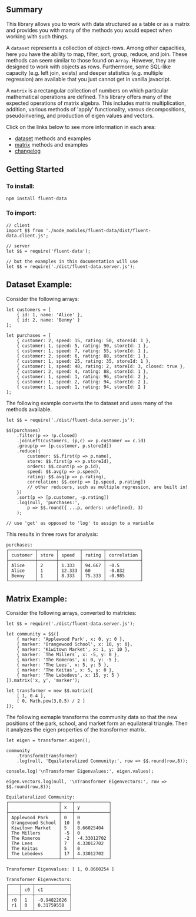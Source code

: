 
## Summary 

This library allows you to work with data structured as a table or as a matrix and provides 
you with many of the methods you would expect when working with such things.

A `dataset` represents a collection of object-rows.  Among other capacities, here you have the
ability to map, filter, sort, group, reduce, and join.  These methods can seem similar to 
those found on `Array`.  However, they are designed to work with objects as rows.  Furthermore,
some SQL-like capacity (e.g. left join, exists) and deeper statistics (e.g. multiple regression) 
are available that you just cannot get in vanilla javacript.

A `matrix` is a rectangular collection of numbers on which particular mathematical operations 
are defined.  This library offers many of the expected operations of matrix algebra.  This 
includes matrix multiplication, addition, various methods of 'apply' functionality, varous 
decompositions, pseudoinvering, and production of eigen values and vectors.   

Click on the links below to see more information in each area:

- [dataset](https://github.com/paulwilcox/fluent-data/wiki/Dataset) methods and examples
- [matrix](https://github.com/paulwilcox/fluent-data/wiki/Matrix) methods and examples
- [changelog](https://github.com/paulwilcox/fluent-data/wiki/changelog)


## Getting Started

### To install:

    npm install fluent-data

### To import:

    // client
    import $$ from './node_modules/fluent-data/dist/fluent-data.client.js';

    // server
    let $$ = require('fluent-data');

    // but the examples in this documentation will use
    let $$ = require('./dist/fluent-data.server.js');

## Dataset Example:

Consider the following arrays:

[javascript]: # (id=import)

    let customers = [
        { id: 1, name: 'Alice' },
        { id: 2, name: 'Benny' } 
    ];

    let purchases = [
        { customer: 2, speed: 15, rating: 50, storeId: 1 },
        { customer: 1, speed: 5, rating: 90, storeId: 1 },
        { customer: 1, speed: 7, rating: 55, storeId: 1 },
        { customer: 2, speed: 6, rating: 88, storeId: 1 },
        { customer: 1, speed: 25, rating: 35, storeId: 1 },
        { customer: 1, speed: 40, rating: 2, storeId: 3, closed: true },
        { customer: 2, speed: 4, rating: 88, storeId: 1 },
        { customer: 1, speed: 1, rating: 96, storeId: 2 },
        { customer: 1, speed: 2, rating: 94, storeId: 2 },
        { customer: 1, speed: 1, rating: 94, storeId: 2 }
    ];

[--]: # ()

The following example converts the to dataset and uses many of the methods available.

[javascript]: # (log=true,setup=import)

    let $$ = require('./dist/fluent-data.server.js');

    $$(purchases)
        .filter(p => !p.closed)
        .joinLeft(customers, (p,c) => p.customer == c.id) 
        .group(p => [p.customer, p.storeId]) 
        .reduce({
            customer: $$.first(p => p.name),
            store: $$.first(p => p.storeId),
            orders: $$.count(p => p.id), 
            speed: $$.avg(p => p.speed),
            rating: $$.avg(p => p.rating),
            correlation: $$.cor(p => [p.speed, p.rating]) 
            // other reducers, such as multiple regression, are built in!
        })
        .sort(p => [p.customer, -p.rating]) 
        .log(null, 'purchases:', 
            p => $$.round({ ...p, orders: undefined}, 3)
        );

    // use 'get' as opposed to 'log' to assign to a variable

[--]: # ()

This results in three rows for analysis:

[javascript]: # (output=true)

    purchases:
    ┌──────────┬───────┬────────┬────────┬─────────────┐
    │ customer │ store │ speed  │ rating │ correlation │
    ├──────────┼───────┼────────┼────────┼─────────────┤
    │ Alice    │ 2     │ 1.333  │ 94.667 │ -0.5        │
    │ Alice    │ 1     │ 12.333 │ 60     │ -0.832      │
    │ Benny    │ 1     │ 8.333  │ 75.333 │ -0.985      │
    └──────────┴───────┴────────┴────────┴─────────────┘

[--]: # ()

## Matrix Example:

Consider the following arrays, converted to matricies:

[javascript]: # (id=mxImport)

    let $$ = require('./dist/fluent-data.server.js');

    let community = $$([
        { marker: 'Applewood Park', x: 0, y: 0 },
        { marker: 'Orangewood School', x: 10, y: 0},
        { marker: 'Kiwitown Market', x: 1, y: 10 },
        { marker: `The Millers`, x: -5, y: 0 },
        { marker: 'The Romeros', x: 0, y: -5 },
        { marker: 'The Lees', x: 5, y: 5 },
        { marker: 'The Keitas', x: 5, y: 0 },
        { marker: 'The Lebedevs', x: 15, y: 5 }
    ]).matrix('x, y', 'marker');

    let transformer = new $$.matrix([
        [ 1, 0.4 ],
        [ 0, Math.pow(3,0.5) / 2 ]
    ]);

[--]: # ()

The following exmaple transforms the community data so that the new 
positions of the park, school, and market form an equilateral triangle. 
Then it analyzes the eigen properties of the transformer matrix.

[javascript]: # (log=true,setup=mxImport)

    let eigen = transformer.eigen();
    
    community
        .transform(transformer)
        .log(null, 'Equilateralized Community:', row => $$.round(row,8));
    
    console.log('\nTransformer Eigenvalues:', eigen.values);
        
    eigen.vectors.log(null, '\nTransformer Eigenvectors:', row => $$.round(row,8)); 

[--]: # ()

[javascript]: # (output=true)

    Equilateralized Community:
    ┌───────────────────┬────┬─────────────┐
    │                   │ x  │ y           │
    ├───────────────────┼────┼─────────────┤
    │ Applewood Park    │ 0  │ 0           │
    │ Orangewood School │ 10 │ 0           │
    │ Kiwitown Market   │ 5  │ 8.66025404  │
    │ The Millers       │ -5 │ 0           │
    │ The Romeros       │ -2 │ -4.33012702 │
    │ The Lees          │ 7  │ 4.33012702  │
    │ The Keitas        │ 5  │ 0           │
    │ The Lebedevs      │ 17 │ 4.33012702  │
    └───────────────────┴────┴─────────────┘
    
    Transformer Eigenvalues: [ 1, 0.8660254 ]
    
    Transformer Eigenvectors:
    ┌────┬────┬─────────────┐
    │    │ c0 │ c1          │
    ├────┼────┼─────────────┤
    │ r0 │ 1  │ -0.94822626 │
    │ r1 │ 0  │ 0.31759558  │
    └────┴────┴─────────────┘

[--]: # ()

<!--

`fluent-data` syntax is similar to LINQ in C#.  C# developers frustrated with the lack of a LINQ functionality in javascript may be encouraged by fluent-data.  Some of the syntax can even be friendlier and more powerful in comparison.   


## Contrasts

<details>
<summary>Comparison to LINQ in C#</summary>:

`group()` is similar to C#'s `IEnumerable.GroupBy`, but has significant differences.  
The following code is how you would do something similar with LINQ.  Notice the need
for a `ThenBy()` because of the lack of any easy way to compare arrays for equality
in c#.  Also notice the need for a nesting of LINQ functions to produce the filtering
in each group.  Fluent-data doses this automatically, with any level of groupings.

    purchases
        .Select(p => new {
            p.customerId,
            p.books,
            p.time,
            p.price,
            p.rating,
            flag: p.rating < 60 ? 'bad' : p.rating < 90 ? 'okay' : 'good'
        })    
        .GroupBy(p => p.CustomerId)
        .ThenBy(p => p.flag)
        .Select(grp => grp.Where(p => p.rating > 50))
        .ToArray();

</details>

-->






































